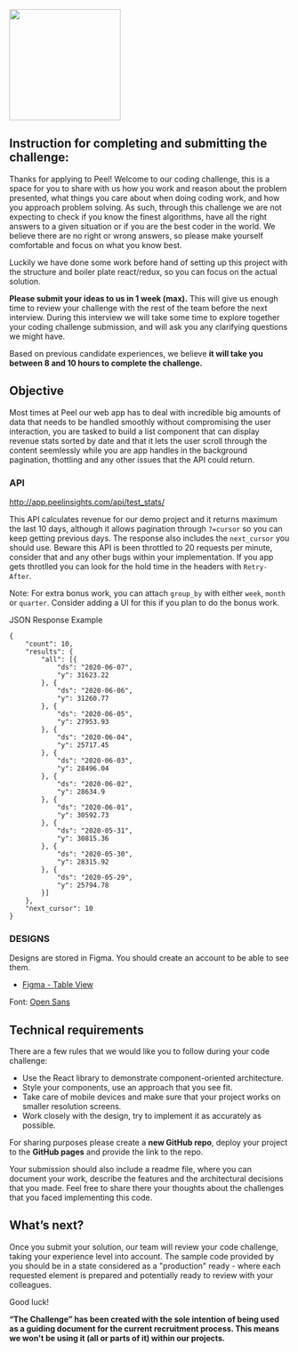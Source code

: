 <img src="https://app.peelinsights.com/cdn/img/peel_black.svg" width=200>

## Instruction for completing and submitting the challenge:

Thanks for applying to Peel! 
Welcome to our coding challenge, this is a space for you to share with us how you work and reason about the problem presented, what things you care about when doing coding work, and how you approach problem solving. As such, through this challenge we are not expecting to check if you know the finest algorithms, have all the right answers to a given situation or if you are the best coder in the world. We believe there are no right or wrong answers, so please make yourself comfortable and focus on what you know best.

Luckily we have done some work before hand of setting up this project with the structure and boiler plate react/redux, so you can focus on the actual solution.

**Please submit your ideas to us in 1 week (max).** This will give us enough time to review your challenge with the rest of the team before the next interview. During this interview we will take some time to explore together your coding challenge submission, and will ask you any clarifying questions we might have.

Based on previous candidate experiences, we believe **it will take you between 8 and 10 hours to complete the challenge.** 

## Objective

Most times at Peel our web app has to deal with incredible big amounts of data that needs to be handled smoothly without compromising the user interaction, you are tasked to build a list component that can display revenue stats sorted by date and that it lets the user scroll through the content seemlessly while you are app handles in the background pagination, thottling and any other issues that the API could return.


### API
http://app.peelinsights.com/api/test_stats/

This API calculates revenue for our demo project and it returns maximum the last 10 days, although it allows pagination through `?=cursor` so you can keep getting previous days. The response also includes the `next_cursor` you should use.
Beware this API is been throttled to 20 requests per minute, consider that and any other bugs within your implementation. If you app gets throtlled you can look for the hold time in the headers with `Retry-After`.

Note: For extra bonus work, you can attach `group_by` with either `week`, `month` or `quarter`. Consider adding a UI for this if you plan to do the bonus work.

JSON Response Example
```
{
	"count": 10,
	"results": {
		"all": [{
			"ds": "2020-06-07",
			"y": 31623.22
		}, {
			"ds": "2020-06-06",
			"y": 31260.77
		}, {
			"ds": "2020-06-05",
			"y": 27953.93
		}, {
			"ds": "2020-06-04",
			"y": 25717.45
		}, {
			"ds": "2020-06-03",
			"y": 28496.04
		}, {
			"ds": "2020-06-02",
			"y": 28634.9
		}, {
			"ds": "2020-06-01",
			"y": 30592.73
		}, {
			"ds": "2020-05-31",
			"y": 30815.36
		}, {
			"ds": "2020-05-30",
			"y": 28315.92
		}, {
			"ds": "2020-05-29",
			"y": 25794.78
		}]
	},
	"next_cursor": 10
}
```


### DESIGNS
Designs are stored in Figma. You should create an account to be able to see them.

- [Figma - Table View](https://www.figma.com/file/m2Zgd0gxDoHlFFq0zaKTKb/JS-Challenge?node-id=1%3A6)


Font: [Open Sans](https://fonts.google.com/specimen/Open+Sans)


## Technical requirements
There are a few rules that we would like you to follow during your code challenge:
  - Use the React library to demonstrate component-oriented architecture.
  - Style your components, use an approach that you see fit.
  - Take care of mobile devices and make sure that your project works on smaller resolution screens.
  - Work closely with the design, try to implement it as accurately as possible.

For sharing purposes please create a **new GitHub repo**, deploy your project to the **GitHub pages** and provide the link to the repo.

Your submission should also include a readme file, where you can document your work, describe the features and the architectural decisions that you made. Feel free to share there your thoughts about the challenges that you faced implementing this code.


## What’s next?
Once you submit your solution, our team will review your code challenge, taking your experience level into account. The sample code provided by you should be in a state considered as a "production" ready - where each requested element is prepared and potentially ready to review with your colleagues.


Good luck!

**“The Challenge” has been created with the sole intention of being used as a guiding document for the current recruitment process. This means we won't be using it (all or parts of it) within our projects.**

